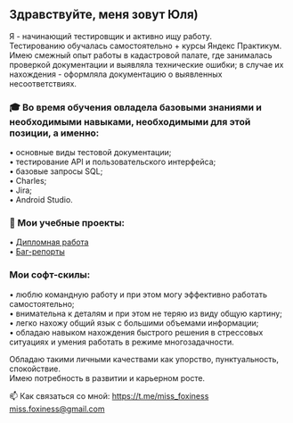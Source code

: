 ## Здравствуйте, меня зовут Юля)
Я - начинающий тестировщик и активно ищу работу. <br />
Тестированию обучалась самостоятельно + курсы Яндекс Практикум. <br />
Имею смежный опыт работы в кадастровой палате, где занималась проверкой документации и выявляла технические ошибки; в случае их нахождения - оформляла документацию о выявленных несоответствиях.

### 🎓 Во время обучения овладела базовыми знаниями и необходимыми навыками, необходимыми для этой позиции, а именно:
• основные виды тестовой документации; <br />
• тестирование API и пользовательского интерфейса; <br />
• базовые запросы SQL; <br />
• Charles; <br />
• Jira; <br />
• Android Studio.

### 📖 Мои учебные проекты:
• <a href="https://docs.google.com/spreadsheets/d/1eS3T6ophmMJEyuZUbBuyGxWhladFqjx88kgmUQCUhjM/edit?usp=sharing">Дипломная работа</a> <br />
• <a href="https://miss-foxiness.youtrack.cloud/issues">Баг-репорты</a> 

### Мои софт-скилы:
• люблю командную работу и при этом могу эффективно работать самостоятельно; <br />
• внимательна к деталям и при этом не теряю из виду общую картину; <br />
• легко нахожу общий язык с большими объемами информации; <br />
• обладаю навыком нахождения быстрого решения в стрессовых ситуациях и умения работать в режиме многозадачности. <br />

Обладаю такими личными качествами как упорство, пунктуальность, спокойствие. <br />
Имею потребность в развитии и карьерном росте.

📫 Как связаться со мной: 
https://t.me/miss_foxiness<br />
miss.foxiness@gmail.com

